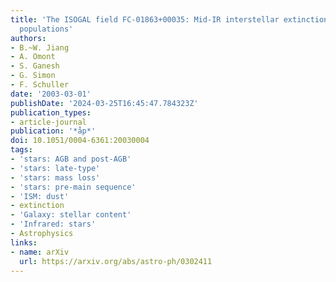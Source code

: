 ```yaml
---
title: 'The ISOGAL field FC-01863+00035: Mid-IR interstellar extinction and stellar
  populations'
authors:
- B.~W. Jiang
- A. Omont
- S. Ganesh
- G. Simon
- F. Schuller
date: '2003-03-01'
publishDate: '2024-03-25T16:45:47.784323Z'
publication_types:
- article-journal
publication: '*åp*'
doi: 10.1051/0004-6361:20030004
tags:
- 'stars: AGB and post-AGB'
- 'stars: late-type'
- 'stars: mass loss'
- 'stars: pre-main sequence'
- 'ISM: dust'
- extinction
- 'Galaxy: stellar content'
- 'Infrared: stars'
- Astrophysics
links:
- name: arXiv
  url: https://arxiv.org/abs/astro-ph/0302411
---
```

